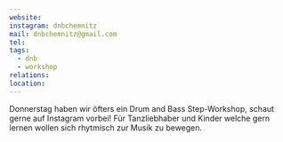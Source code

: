 ```yaml
---
website: 
instagram: dnbchemnitz
mail: dnbchemnitz@gmail.com
tel: 
tags:
  - dnb
  - workshop
relations: 
location:
---
```

Donnerstag haben wir öfters ein Drum and Bass Step-Workshop, schaut gerne auf Instagram vorbei! Für Tanzliebhaber und Kinder welche gern lernen wollen sich rhytmisch zur Musik zu bewegen.
